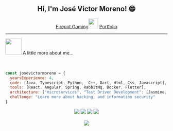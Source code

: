 <h2 align="center"> Hi, I'm José Victor Moreno! 😁 </h2>
<div align="center">
   <a href="https://www.firepotgaming.com">Firepot Gaming</a><img src="https://media.giphy.com/media/WUlplcMpOCEmTGBtBW/giphy.gif" width="30"> 
  <a href="https://josevictormoreno.github.io">
  Portfolio
</a><br>
</em></p></div>
<hr>
<div><img src="https://media.giphy.com/media/VgCDAzcKvsR6OM0uWg/giphy.gif" width="50"> A little more about me... </div><br>  <br>  



```javascript
const josevictormoreno = {
  yearsExperience: 4,
  code: [Java, Typescript, Python,  C++, Dart, Html, Css, Javascript],
  tools: [React, Angular, Spring, RabbitMq, Docker, Flutter],
  architecture: ["microservices", "Test Driven Development": [Jasmine, JUnit]],
  challenge: "Learn more about hacking, and information security"
}
```

<div align="center"> 
  <a href="https://www.instagram.com/josevictormoreno_" target="_blank"><img src="https://img.shields.io/badge/-Instagram-%23E4405F?style=for-the-badge&logo=instagram&logoColor=white" target="_blank"></a>
  <a href = "mailto:josevictor.admoreno@gmail.com"><img src="https://img.shields.io/badge/-Gmail-%23333?style=for-the-badge&logo=gmail&logoColor=white" target="_blank"></a>
  <a href="https://www.linkedin.com/in/josevictor-adm/" target="_blank"><img src="https://img.shields.io/badge/-LinkedIn-%230077B5?style=for-the-badge&logo=linkedin&logoColor=white" target="_blank"></a> 
 <a href="https://twitter.com/josevitormoreno?ref_src=twsrc%5Etfw">
 <img src="https://img.shields.io/badge/Twitter-1DA1F2?style=for-the-badge&logo=twitter&logoColor=white">
  </a>
 
</div><br>
<div align="center">
  <img src="https://github-readme-streak-stats.herokuapp.com/?user=josevictormoreno&theme=monokai-metallian">
  </div>
<br>
